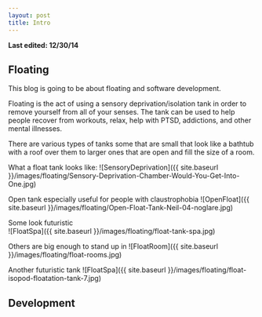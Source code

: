 ```yaml
---
layout: post
title: Intro
---
```

<b> Last edited: 12/30/14 </b>


## Floating
This blog is going to be about floating and software development.

Floating is the act of using a sensory deprivation/isolation tank in order to remove yourself from all of your senses.
The tank can be used to help people recover from workouts, relax, help with PTSD, addictions, and other mental illnesses.

There are various types of tanks some that are small that look like a bathtub with a roof over them to larger ones that are open and fill the size of a room.

What a float tank looks like:
![SensoryDeprivation]({{ site.baseurl }}/images/floating/Sensory-Deprivation-Chamber-Would-You-Get-Into-One.jpg)

Open tank especially useful for people with claustrophobia
![OpenFloat]({{ site.baseurl }}/images/floating/Open-Float-Tank-Neil-04-noglare.jpg)

Some look futuristic<br>
![FloatSpa]({{ site.baseurl }}/images/floating/float-tank-spa.jpg)

Others are big enough to stand up in
![FloatRoom]({{ site.baseurl }}/images/floating/float-rooms.jpg)

Another futuristic tank
![FloatSpa]({{ site.baseurl }}/images/floating/float-isopod-floatation-tank-7.jpg)


## Development
